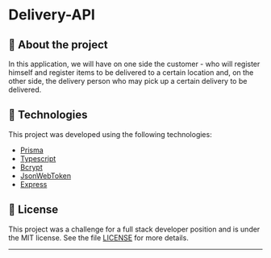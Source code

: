 # Delivery-API

## 📃 About the project

In this application, we will have on one side the customer - who will register himself and register items to be delivered to a certain location 
and, on the other side, the delivery person who may pick up a certain delivery to be delivered.

## 🧪 Technologies

This project was developed using the following technologies:

 - [Prisma](https://www.prisma.io/docs/)
 - [Typescript](https://www.typescriptlang.org)
 - [Bcrypt](https://www.npmjs.com/package/bcrypt)
 - [JsonWebToken](https://www.npmjs.com/package/jsonwebtoken)
 - [Express](https://expressjs.com/pt-br/)

## 📝 License

This project was a challenge for a full stack developer position and is under the MIT license. See the file [LICENSE](LICENSE.md) for more details.

---
